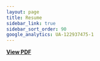 ```yaml
---
layout: page
title: Resume
sidebar_link: true
sidebar_sort_order: 90
google_analytics: UA-122937475-1
---
```

 [<b>View PDF</b>](https://github.com/cjamesni/cjamesni.github.io/blob/master/resume-cjames.pdf)
